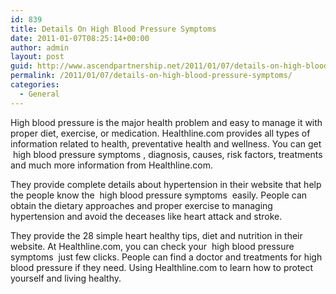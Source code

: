 ```yaml
---
id: 839
title: Details On High Blood Pressure Symptoms
date: 2011-01-07T08:25:14+00:00
author: admin
layout: post
guid: http://www.ascendpartnership.net/2011/01/07/details-on-high-blood-pressure-symptoms/
permalink: /2011/01/07/details-on-high-blood-pressure-symptoms/
categories:
  - General
---
```

High blood pressure is the major health problem and easy to manage it with proper diet, exercise, or medication. Healthline.com provides all types of information related to health, preventative health and wellness. You can get &nbsp;high blood pressure symptoms&nbsp;, diagnosis, causes, risk factors, treatments and much more information from Healthline.com.

They provide complete details about hypertension in their website that help the people know the &nbsp;high blood pressure symptoms&nbsp; easily. People can obtain the dietary approaches and proper exercise to managing hypertension and avoid the deceases like heart attack and stroke.

They provide the 28 simple heart healthy tips, diet and nutrition in their website. At Healthline.com, you can check your &nbsp;high blood pressure symptoms&nbsp; just few clicks. People can find a doctor and treatments for high blood pressure if they need. Using Healthline.com to learn how to protect yourself and living healthy.